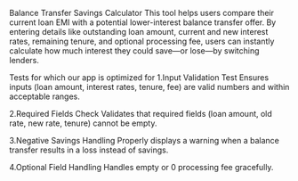 Balance Transfer Savings Calculator
This tool helps users compare their current loan EMI with a potential lower-interest balance transfer offer. By entering details like outstanding loan amount, current and new interest rates, remaining tenure, and optional processing fee, users can instantly calculate how much interest they could save—or lose—by switching lenders.


Tests for which our app is optimized for 
1.Input Validation Test
Ensures inputs (loan amount, interest rates, tenure, fee) are valid numbers and within acceptable ranges.

2.Required Fields Check
Validates that required fields (loan amount, old rate, new rate, tenure) cannot be empty.

3.Negative Savings Handling
Properly displays a warning when a balance transfer results in a loss instead of savings.

4.Optional Field Handling
Handles empty or 0 processing fee gracefully.
